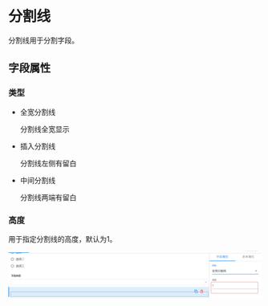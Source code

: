 # 分割线

分割线用于分割字段。

## 字段属性

### 类型

- 全宽分割线

  分割线全宽显示

- 插入分割线

  分割线左侧有留白

- 中间分割线

  分割线两端有留白

### 高度

用于指定分割线的高度，默认为1。

![image-20210223155206995](images/divider-height.png)